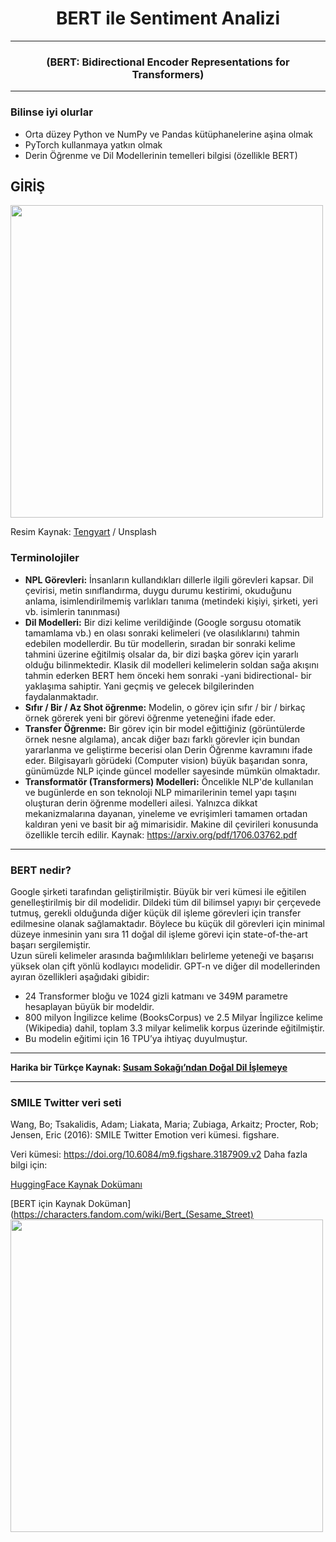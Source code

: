 # <h1 align=center> BERT ile Sentiment Analizi </h1>

---
<h3 align=center>(BERT: Bidirectional Encoder Representations for Transformers)</h3>

---

### Bilinse iyi olurlar


- Orta düzey Python ve NumPy ve Pandas kütüphanelerine aşina olmak
- PyTorch kullanmaya yatkın olmak
- Derin Öğrenme ve Dil Modellerinin temelleri bilgisi (özellikle BERT) 

## GİRİŞ
<img src="https://images.unsplash.com/photo-1585507252242-11fe632c26e8?ixlib=rb-1.2.1&auto=format&fit=crop&w=1050&q=80" width="500">

Resim Kaynak: [Tengyart](https://unsplash.com/@tengyart) / Unsplash

### Terminolojiler

- **NPL Görevleri:** İnsanların kullandıkları dillerle ilgili görevleri kapsar. Dil çevirisi, metin sınıflandırma, duygu durumu kestirimi, okuduğunu anlama, isimlendirilmemiş varlıkları tanıma (metindeki kişiyi, şirketi, yeri vb. isimlerin tanınması) 
- **Dil Modelleri:** Bir dizi kelime verildiğinde (Google sorgusu otomatik tamamlama vb.) en olası sonraki kelimeleri (ve olasılıklarını) tahmin edebilen modellerdir. Bu tür modellerin, sıradan bir sonraki kelime tahmini üzerine eğitilmiş olsalar da, bir dizi başka görev için yararlı olduğu bilinmektedir. Klasik dil modelleri kelimelerin soldan sağa akışını tahmin ederken BERT hem önceki hem sonraki -yani bidirectional- bir yaklaşıma sahiptir. Yani geçmiş ve gelecek bilgilerinden faydalanmaktadır.
- **Sıfır / Bir / Az Shot öğrenme:** Modelin, o görev için sıfır / bir / birkaç örnek görerek yeni bir görevi öğrenme yeteneğini ifade eder.
- **Transfer Öğrenme:** Bir görev için bir model eğittiğiniz (görüntülerde örnek nesne algılama), ancak diğer bazı farklı görevler için bundan yararlanma ve geliştirme becerisi olan Derin Öğrenme kavramını ifade eder. Bilgisayarlı görüdeki (Computer vision) büyük başarıdan sonra, günümüzde NLP içinde güncel modeller sayesinde mümkün olmaktadır.
- **Transformatör (Transformers) Modelleri:** Öncelikle NLP'de kullanılan ve bugünlerde en son teknoloji NLP mimarilerinin temel yapı taşını oluşturan derin öğrenme modelleri ailesi. Yalnızca dikkat mekanizmalarına dayanan, yineleme ve evrişimleri tamamen ortadan kaldıran yeni ve basit bir ağ mimarisidir. Makine dil çevirileri konusunda özellikle tercih edilir. Kaynak: https://arxiv.org/pdf/1706.03762.pdf

---

### BERT nedir?
Google şirketi tarafından geliştirilmiştir. Büyük bir veri kümesi ile eğitilen genelleştirilmiş bir dil modelidir. Dildeki tüm dil bilimsel yapıyı bir çerçevede tutmuş, gerekli olduğunda diğer küçük dil işleme görevleri için transfer edilmesine olanak sağlamaktadır. Böylece bu küçük dil görevleri için minimal düzeye inmesinin yanı sıra 11 doğal dil işleme görevi için state-of-the-art başarı sergilemiştir.  
Uzun süreli kelimeler arasında bağımlılıkları belirleme yeteneği ve başarısı yüksek olan çift yönlü kodlayıcı modelidir. GPT-n ve diğer dil modellerinden ayıran özellikleri aşağıdaki gibidir:

- 24 Transformer bloğu ve 1024 gizli katmanı ve 349M parametre hesaplayan büyük bir modeldir.
- 800 milyon İngilizce kelime (BooksCorpus) ve 2.5 Milyar İngilizce kelime (Wikipedia) dahil, toplam 3.3 milyar kelimelik korpus üzerinde eğitilmiştir.
- Bu modelin eğitimi için 16 TPU’ya ihtiyaç duyulmuştur.

---

**Harika bir Türkçe Kaynak: [Susam Sokağı’ndan Doğal Dil İşlemeye](https://medium.com/basakbuluz/susam-soka%C4%9F%C4%B1ndan-do%C4%9Fal-dil-i%CC%87%C5%9Flemeye-7cc37903b5d4)**

---
### SMILE Twitter veri seti
Wang, Bo; Tsakalidis, Adam; Liakata, Maria; Zubiaga, Arkaitz; Procter, Rob; Jensen, Eric (2016): SMILE Twitter Emotion veri kümesi. figshare.

Veri kümesi: https://doi.org/10.6084/m9.figshare.3187909.v2
Daha fazla bilgi için:

[HuggingFace Kaynak Dokümanı](https://huggingface.co/transformers/model_doc/bert.html)

[BERT için Kaynak Doküman](https://characters.fandom.com/wiki/Bert_(Sesame_Street)
<img src="https://i.hizliresim.com/SghEUo.png" width="500">




